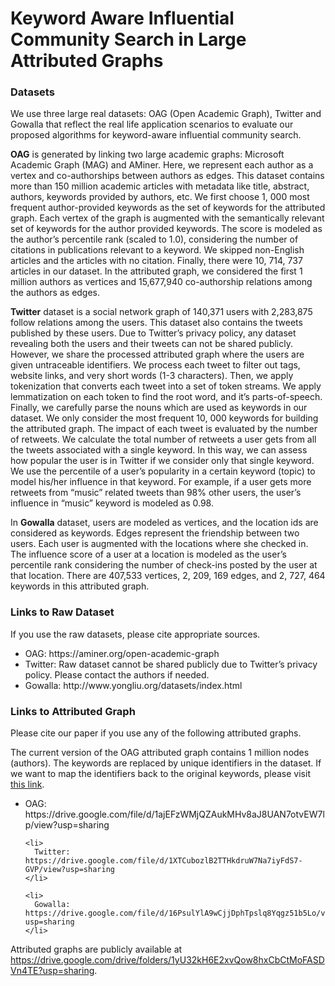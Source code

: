 # Keyword Aware Influential Community Search in Large Attributed Graphs

<h3>Datasets</h3>

We use three large real datasets: OAG (Open Academic Graph), Twitter and Gowalla that reflect the real life application scenarios to evaluate our proposed algorithms for keyword-aware influential community search.

**OAG** is generated by linking two large academic graphs: Microsoft Academic Graph (MAG) and AMiner. Here, we represent each author as a vertex and co-authorships between authors as edges. This dataset contains more than 150 million academic articles with metadata like title, abstract, authors, keywords provided by authors, etc. We first choose 1, 000 most frequent author-provided keywords as the set of keywords for the attributed graph. Each vertex of the graph is augmented with the semantically relevant set of keywords for the author provided keywords. The score is modeled as the author’s percentile rank (scaled to 1.0), considering the number of citations in publications relevant to a keyword. We skipped non-English articles and the articles with no citation. Finally, there were 10, 714, 737 articles in our dataset. In the attributed graph, we considered the first 1 million authors as vertices and 15,677,940 co-authorship relations among the authors as edges.

**Twitter** dataset is a social network graph of 140,371 users with 2,283,875 follow relations among the users. This dataset also contains the tweets published by these users. Due to Twitter’s privacy policy, any dataset revealing both the users and their tweets can not be shared publicly. However, we share the processed attributed graph where the users are given untraceable identifiers. We process each tweet to filter out tags, website links, and very short words (1-3 characters). Then, we apply tokenization that converts each tweet into a set of token streams. We apply lemmatization on each token to find the root word, and it’s parts-of-speech. Finally, we carefully parse the nouns which are used as keywords in our dataset. We only consider the most frequent 10, 000 keywords for building the attributed graph. The impact of each tweet is evaluated by the number of retweets. We calculate the total number of retweets a user gets from all the tweets associated with a single keyword. In this way, we can assess how popular the user is in Twitter if we consider only that single keyword. We use the percentile of a user’s popularity in a certain keyword (topic) to model his/her influence in that keyword. For example, if a user gets more retweets from “music” related tweets than 98% other users, the user’s influence in “music” keyword is modeled as 0.98.

In **Gowalla** dataset, users are modeled as vertices, and the location ids are considered as keywords. Edges represent the friendship between two users. Each user is augmented with the locations where she checked in. The influence score of a user at a location is modeled as the user’s percentile rank considering the number of check-ins posted by the user at that location. There are 407,533 vertices, 2, 209, 169 edges, and 2, 727, 464 keywords in this attributed graph.

<h3>Links to Raw Dataset</h3>
If you use the raw datasets, please cite appropriate sources.
<ul>
  <li>
    OAG: https://aminer.org/open-academic-graph
  </li>
  
  <li>
    Twitter: Raw dataset cannot be shared publicly due to Twitter’s privacy policy. Please contact the authors if needed.
  </li>
  
  <li>
    Gowalla: http://www.yongliu.org/datasets/index.html
  </li>
</ul>

<h3>Links to Attributed Graph</h3>
Please cite our paper if you use any of the following attributed graphs.

The current version of the OAG attributed graph contains 1 million nodes (authors). The keywords are replaced by unique identifiers in the dataset. If we want to map the identifiers back to the original keywords, please visit <a href="https://drive.google.com/file/d/1nPeHSTvM8jqhLb1t-7PPqokNllvI_0Dz/view?usp=sharing">this link</a>.

<ul>
    <li>
      OAG: https://drive.google.com/file/d/1ajEFzWMjQZAukMHv8aJ8UAN7otvEW7lp/view?usp=sharing
    </li>
  
    <li>
      Twitter: https://drive.google.com/file/d/1XTCubozlB2TTHkdruW7Na7iyFdS7-GVP/view?usp=sharing
    </li>
  
    <li>
      Gowalla: https://drive.google.com/file/d/16PsulYlA9wCjjDphTpslq8Yqgz51b5Lo/view?usp=sharing
    </li>
</ul>

Attributed graphs are publicly available at https://drive.google.com/drive/folders/1yU32kH6E2xvQow8hxCbCtMoFASDVn4TE?usp=sharing.

